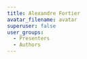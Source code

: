 ```yaml
---
title: Alexandre Fortier
avatar_filename: avatar
superuser: false
user_groups:
  - Presenters
  - Authors
---
```


